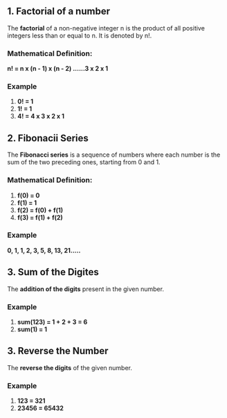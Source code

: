 ## 1. Factorial of a number

The **factorial** of a non-negative integer n is the product of all positive integers less than or equal to n. It is denoted by n!.

### **Mathematical Definition:**
**n! = n x (n - 1) x (n - 2) ......3 x 2 x 1**

### **Example**
1. **0! = 1**
2. **1! = 1**
3. **4! = 4 x 3 x 2 x 1**


## 2. Fibonacii Series

The **Fibonacci series** is a sequence of numbers where each number is the sum of the two preceding ones, starting from 0 and 1. 

### **Mathematical Definition:**
1. **f(0) = 0**
2. **f(1) = 1**
3. **f(2) = f(0) + f(1)**
4. **f(3) = f(1) + f(2)**

### **Example**
**0, 1, 1, 2, 3, 5, 8, 13, 21.....**


## 3. Sum of the Digites

The **addition of the digits** present in the given number. 

### **Example**
1. **sum(123) = 1 + 2 + 3 = 6**
2. **sum(1) = 1**


## 3. Reverse the Number

The **reverse the digits** of the given number. 

### **Example**
1. **123 = 321**
2. **23456 = 65432**



